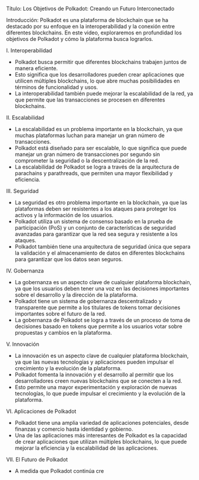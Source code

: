 Título: Los Objetivos de Polkadot: Creando un Futuro Interconectado

Introducción: Polkadot es una plataforma de blockchain que se ha destacado por su enfoque en la interoperabilidad y la conexión entre diferentes blockchains. En este video, exploraremos en profundidad los objetivos de Polkadot y cómo la plataforma busca lograrlos.

I. Interoperabilidad

-   Polkadot busca permitir que diferentes blockchains trabajen juntos de manera eficiente.
-   Esto significa que los desarrolladores pueden crear aplicaciones que utilicen múltiples blockchains, lo que abre muchas posibilidades en términos de funcionalidad y usos.
-   La interoperabilidad también puede mejorar la escalabilidad de la red, ya que permite que las transacciones se procesen en diferentes blockchains.

II. Escalabilidad

-   La escalabilidad es un problema importante en la blockchain, ya que muchas plataformas luchan para manejar un gran número de transacciones.
-   Polkadot está diseñado para ser escalable, lo que significa que puede manejar un gran número de transacciones por segundo sin comprometer la seguridad o la descentralización de la red.
-   La escalabilidad de Polkadot se logra a través de la arquitectura de parachains y parathreads, que permiten una mayor flexibilidad y eficiencia.

III. Seguridad

-   La seguridad es otro problema importante en la blockchain, ya que las plataformas deben ser resistentes a los ataques para proteger los activos y la información de los usuarios.
-   Polkadot utiliza un sistema de consenso basado en la prueba de participación (PoS) y un conjunto de características de seguridad avanzadas para garantizar que la red sea segura y resistente a los ataques.
-   Polkadot también tiene una arquitectura de seguridad única que separa la validación y el almacenamiento de datos en diferentes blockchains para garantizar que los datos sean seguros.

IV. Gobernanza

-   La gobernanza es un aspecto clave de cualquier plataforma blockchain, ya que los usuarios deben tener una voz en las decisiones importantes sobre el desarrollo y la dirección de la plataforma.
-   Polkadot tiene un sistema de gobernanza descentralizado y transparente que permite a los titulares de tokens tomar decisiones importantes sobre el futuro de la red.
-   La gobernanza de Polkadot se logra a través de un proceso de toma de decisiones basado en tokens que permite a los usuarios votar sobre propuestas y cambios en la plataforma.

V. Innovación

-   La innovación es un aspecto clave de cualquier plataforma blockchain, ya que las nuevas tecnologías y aplicaciones pueden impulsar el crecimiento y la evolución de la plataforma.
-   Polkadot fomenta la innovación y el desarrollo al permitir que los desarrolladores creen nuevas blockchains que se conecten a la red.
-   Esto permite una mayor experimentación y exploración de nuevas tecnologías, lo que puede impulsar el crecimiento y la evolución de la plataforma.

VI. Aplicaciones de Polkadot

-   Polkadot tiene una amplia variedad de aplicaciones potenciales, desde finanzas y comercio hasta identidad y gobierno.
-   Una de las aplicaciones más interesantes de Polkadot es la capacidad de crear aplicaciones que utilizan múltiples blockchains, lo que puede mejorar la eficiencia y la escalabilidad de las aplicaciones.

VII. El Futuro de Polkadot

-   A medida que Polkadot continúa cre